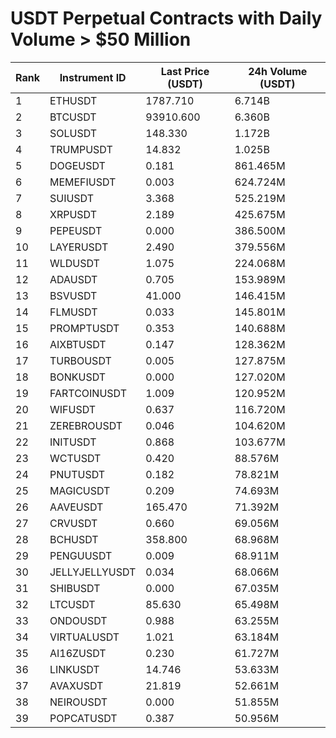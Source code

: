 # USDT Perpetual Contracts with Daily Volume > $50 Million

| Rank | Instrument ID | Last Price (USDT) | 24h Volume (USDT) |
|------|---------------|-------------------|-------------------|
| 1 | ETHUSDT | 1787.710 | 6.714B |
| 2 | BTCUSDT | 93910.600 | 6.360B |
| 3 | SOLUSDT | 148.330 | 1.172B |
| 4 | TRUMPUSDT | 14.832 | 1.025B |
| 5 | DOGEUSDT | 0.181 | 861.465M |
| 6 | MEMEFIUSDT | 0.003 | 624.724M |
| 7 | SUIUSDT | 3.368 | 525.219M |
| 8 | XRPUSDT | 2.189 | 425.675M |
| 9 | PEPEUSDT | 0.000 | 386.500M |
| 10 | LAYERUSDT | 2.490 | 379.556M |
| 11 | WLDUSDT | 1.075 | 224.068M |
| 12 | ADAUSDT | 0.705 | 153.989M |
| 13 | BSVUSDT | 41.000 | 146.415M |
| 14 | FLMUSDT | 0.033 | 145.801M |
| 15 | PROMPTUSDT | 0.353 | 140.688M |
| 16 | AIXBTUSDT | 0.147 | 128.362M |
| 17 | TURBOUSDT | 0.005 | 127.875M |
| 18 | BONKUSDT | 0.000 | 127.020M |
| 19 | FARTCOINUSDT | 1.009 | 120.952M |
| 20 | WIFUSDT | 0.637 | 116.720M |
| 21 | ZEREBROUSDT | 0.046 | 104.620M |
| 22 | INITUSDT | 0.868 | 103.677M |
| 23 | WCTUSDT | 0.420 | 88.576M |
| 24 | PNUTUSDT | 0.182 | 78.821M |
| 25 | MAGICUSDT | 0.209 | 74.693M |
| 26 | AAVEUSDT | 165.470 | 71.392M |
| 27 | CRVUSDT | 0.660 | 69.056M |
| 28 | BCHUSDT | 358.800 | 68.968M |
| 29 | PENGUUSDT | 0.009 | 68.911M |
| 30 | JELLYJELLYUSDT | 0.034 | 68.066M |
| 31 | SHIBUSDT | 0.000 | 67.035M |
| 32 | LTCUSDT | 85.630 | 65.498M |
| 33 | ONDOUSDT | 0.988 | 63.255M |
| 34 | VIRTUALUSDT | 1.021 | 63.184M |
| 35 | AI16ZUSDT | 0.230 | 61.727M |
| 36 | LINKUSDT | 14.746 | 53.633M |
| 37 | AVAXUSDT | 21.819 | 52.661M |
| 38 | NEIROUSDT | 0.000 | 51.855M |
| 39 | POPCATUSDT | 0.387 | 50.956M |
